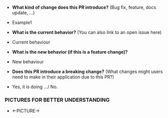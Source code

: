 * **What kind of change does this PR introduce?** (Bug fix, feature, docs update, ...)
- Example1

* **What is the current behavior?** (You can also link to an open issue here)
- Current behaviour

* **What is the new behavior (if this is a feature change)?**
- New behaviour

* **Does this PR introduce a breaking change?** (What changes might users need to make in their application due to this PR?)
- Yes, it is doing .../ No.
### PICTURES FOR BETTER UNDERSTANDING
- <-PICTURE->
